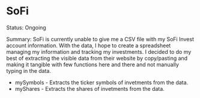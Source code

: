 # SoFi

Status: Ongoing

Summary: SoFi is currently unable to give me a CSV file with my SoFi Invest account information. With the data, I hope to create a spreadsheet managing my information and tracking my investments. I decided to do my best of extracting the visible data from their website by copy/pasting and making it tangible with few functions here and there and not manually typing in the data.

* mySymbols - Extracts the ticker symbols of invetments from the data.
* myShares - Extracts the shares of invetments from the data.
